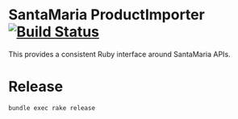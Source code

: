 # SantaMaria ProductImporter [![Build Status](https://travis-ci.org/madetech/santa_maria-product_importer.svg?branch=master)](https://travis-ci.org/madetech/santa_maria-product_importer)

This provides a consistent Ruby interface around SantaMaria APIs.

# Release

`bundle exec rake release`
